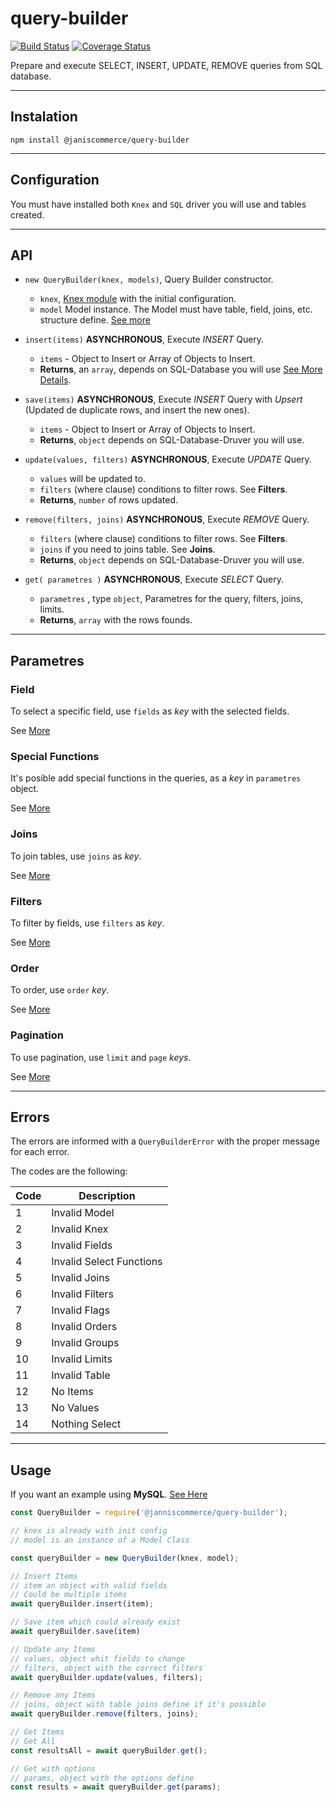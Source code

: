 # query-builder

[![Build Status](https://travis-ci.org/janis-commerce/query-builder.svg?master)](https://travis-ci.org/janis-commerce/query-builder)
[![Coverage Status](https://coveralls.io/repos/github/janis-commerce/query-builder/badge.svg?branch=master)](https://coveralls.io/github/janis-commerce/query-builder?branch=master)

Prepare and execute SELECT, INSERT, UPDATE, REMOVE queries from SQL database.
 
- - -

## Instalation

```
npm install @janiscommerce/query-builder
```

- - -

## Configuration

You must have installed both `Knex` and `SQL` driver you will use and tables created.

- - -

## API

* `new QueryBuilder(knex, models)`, Query Builder constructor.

    - `knex`, [Knex module](https://knexjs.org/) with the initial configuration.
    - `model` Model instance. The Model must have table, field, joins, etc. structure define. [See more](https://github.com/janis-commerce/model)

* `insert(items)` **ASYNCHRONOUS**, Execute *INSERT* Query.

    - `items` - Object to Insert or Array of Objects to Insert.
    - **Returns**, an `array`, depends on SQL-Database you will use [See More Details](https://knexjs.org/#Builder-insert).

* `save(items)` **ASYNCHRONOUS**, Execute *INSERT* Query with *Upsert* (Updated de duplicate rows, and insert the new ones).

    - `items` - Object to Insert or Array of Objects to Insert.
    - **Returns**, `object` depends on SQL-Database-Druver you will use.

* `update(values, filters)` **ASYNCHRONOUS**, Execute *UPDATE* Query.

    - `values` will be updated to.
    - `filters` (where clause) conditions to filter rows. See **Filters**.
    - **Returns**, `number` of rows updated.

* `remove(filters, joins)` **ASYNCHRONOUS**, Execute *REMOVE* Query.

    - `filters` (where clause) conditions to filter rows. See **Filters**.
    - `joins` if you need to joins table. See **Joins**.
    - **Returns**, `object` depends on SQL-Database-Druver you will use.

* `get( parametres )` **ASYNCHRONOUS**, Execute *SELECT* Query.

    - `parametres` , type `object`, Parametres for the query, filters, joins, limits.
    - **Returns**, `array` with the rows founds.

- - -

## Parametres

### Field

To select a specific field, use `fields` as *key* with the selected fields.

See [More](https://github.com/janis-commerce/query-builder/blob/master/docs/Fields.md)

### Special Functions

It's posible add special functions in the queries, as a *key* in `parametres` object.

See [More](https://github.com/janis-commerce/query-builder/blob/master/docs/Special-functions.md)

### Joins

To join tables, use `joins` as *key*.

See [More](https://github.com/janis-commerce/query-builder/blob/master/docs/Joins.md)

### Filters

To filter by fields, use `filters` as *key*.

See [More](https://github.com/janis-commerce/query-builder/blob/master/docs/Filters.md)

### Order

To order, use `order` *key*.

See [More](https://github.com/janis-commerce/query-builder/blob/master/docs/Orders.md)

### Pagination

To use pagination, use `limit` and `page` *keys*.

See [More](https://github.com/janis-commerce/query-builder/blob/master/docs/Pagination.md)

- - -

## Errors

The errors are informed with a `QueryBuilderError` with the proper message for each error.

The codes are the following:

|Code	|Description				|
|-------|---------------------------|
|1		|Invalid Model  			|
|2		|Invalid Knex 				|
|3		|Invalid Fields     		|
|4		|Invalid Select Functions   |
|5		|Invalid Joins	            |
|6      |Invalid Filters            |
|7      |Invalid Flags              |
|8      |Invalid Orders             |
|9      |Invalid Groups             |
|10     |Invalid Limits             |
|11     |Invalid Table              |
|12     |No Items                   |
|13     |No Values                  |
|14     |Nothing Select             |

- - -

## Usage

If you want an example using **MySQL**. [See Here](https://github.com/janis-commerce/query-builder/blob/master/docs/MySQL.md)

```javascript
const QueryBuilder = require('@janniscommerce/query-builder');

// knex is already with init config
// model is an instance of a Model Class

const queryBuilder = new QueryBuilder(knex, model);

// Insert Items
// item an object with valid fields
// Could be multiple items
await queryBuilder.insert(item);

// Save item which could already exist
await queryBuilder.save(item)

// Update any Items
// values, object whit fields to change
// filters, object with the correct filters
await queryBuilder.update(values, filters);

// Remove any Items
// joins, object with table joins define if it's possible
await queryBuilder.remove(filters, joins);

// Get Items
// Get All
const resultsAll = await queryBuilder.get();

// Get with options
// params, object with the options define
const results = await queryBuilder.get(params);

```
